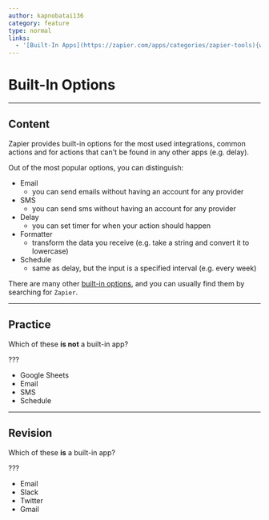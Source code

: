 ```yaml
---
author: kapnobatai136
category: feature
type: normal
links:
  - '[Built-In Apps](https://zapier.com/apps/categories/zapier-tools){website}'
---
```


# Built-In Options


---

## Content

Zapier provides built-in options for the most used integrations, common actions and for actions that can't be found in any other apps (e.g. delay).

Out of the most popular options, you can distinguish:

- Email
  - you can send emails without having an account for any provider
- SMS
  - you can send sms without having an account for any provider
- Delay
  - you can set timer for when your action should happen
- Formatter
  - transform the data you receive (e.g. take a string and convert it to lowercase)
- Schedule
  - same as delay, but the input is a specified interval (e.g. every week)

There are many other [built-in options](https://zapier.com/apps/categories/zapier-tools), and you can usually find them by searching for `Zapier`.


---

## Practice

Which of these **is not** a built-in app?

???

- Google Sheets
- Email
- SMS
- Schedule


---

## Revision

Which of these **is** a built-in app?

???

- Email
- Slack
- Twitter
- Gmail
